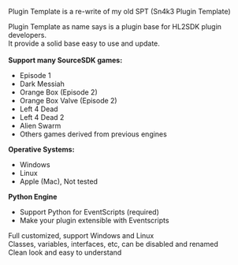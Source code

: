 Plugin Template is a re-write of my old SPT (Sn4k3 Plugin Template)<br>

Plugin Template as name says is a plugin base for HL2SDK plugin developers.<br>
It provide a solid base easy to use and update.<br>
<br>
<b>Support many SourceSDK games:</b>

<ul><li>Episode 1<br>
</li><li>Dark Messiah<br>
</li><li>Orange Box (Episode 2)<br>
</li><li>Orange Box Valve (Episode 2)<br>
</li><li>Left 4 Dead<br>
</li><li>Left 4 Dead 2<br>
</li><li>Alien Swarm<br>
</li><li>Others games derived from previous engines</li></ul>

<b>Operative Systems:</b>

<ul><li>Windows<br>
</li><li>Linux<br>
</li><li>Apple (Mac), Not tested</li></ul>

<b>Python Engine</b>

<ul><li>Support Python for EventScripts (required)<br>
</li><li>Make your plugin extensible with Eventscripts</li></ul>

Full customized, support Windows and Linux<br>
Classes, variables, interfaces, etc, can be disabled and renamed<br>
Clean look and easy to understand